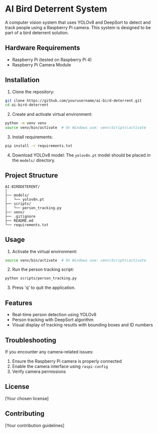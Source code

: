 # AI Bird Deterrent System

A computer vision system that uses YOLOv8 and DeepSort to detect and track people using a Raspberry Pi camera. This system is designed to be part of a bird deterrent solution.

## Hardware Requirements
- Raspberry Pi (tested on Raspberry Pi 4)
- Raspberry Pi Camera Module

## Installation

1. Clone the repository:
```bash
git clone https://github.com/yourusername/ai-bird-deterrent.git
cd ai-bird-deterrent
```

2. Create and activate virtual environment:
```bash
python -m venv venv
source venv/bin/activate  # On Windows use: venv\Scripts\activate
```

3. Install requirements:
```bash
pip install -r requirements.txt
```

4. Download YOLOv8 model:
The `yolov8n.pt` model should be placed in the `models/` directory.

## Project Structure
```
AI-BIRDDETERENT/
│
├── models/
│   └── yolov8n.pt
├── scripts/
│   └── person_tracking.py
├── venv/
├── .gitignore
├── README.md
└── requirements.txt
```

## Usage

1. Activate the virtual environment:
```bash
source venv/bin/activate  # On Windows use: venv\Scripts\activate
```

2. Run the person tracking script:
```bash
python scripts/person_tracking.py
```

3. Press 'q' to quit the application.

## Features
- Real-time person detection using YOLOv8
- Person tracking with DeepSort algorithm
- Visual display of tracking results with bounding boxes and ID numbers

## Troubleshooting
If you encounter any camera-related issues:
1. Ensure the Raspberry Pi camera is properly connected
2. Enable the camera interface using `raspi-config`
3. Verify camera permissions

## License
[Your chosen license]

## Contributing
[Your contribution guidelines]